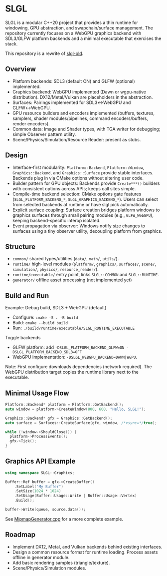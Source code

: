# SLGL

SLGL is a modular C++20 project that provides a thin runtime for windowing, GPU abstraction, and swapchain/surface management. The repository currently focuses on a WebGPU graphics backend with SDL3/GLFW platform backends and a minimal executable that exercises the stack.

This repository is a rewrite of [slgl-old](https://github.com/willhuff0/slgl-old).

## Overview
- Platform backends: SDL3 (default ON) and GLFW (optional) implemented.
- Graphics backend: WebGPU implemented (Dawn or wgpu-native distribution). DX12/Metal/Vulkan are placeholders in the abstraction.
- Surfaces: Pairings implemented for SDL3↔WebGPU and GLFW↔WebGPU.
- GPU resource builders and encoders implemented (buffers, textures, samplers, shader modules/pipelines, command encoders/buffers, render encoders).
- Common data: Image and Shader types, with TGA writer for debugging; simple Observer pattern utility.
- Scene/Physics/Simulation/Resource Reader: present as stubs.

## Design
- Interface-first modularity: `Platform::Backend`, `Platform::Window`, `Graphics::Backend`, and `Graphics::Surface` provide stable interfaces. Backends plug in via CMake options without altering user code.
- Builder pattern for GPU objects: Backends provide `Create***()` builders with consistent options across APIs; keeps call sites simple.
- Compile-time backend selection: CMake options gate features (`SLGL_PLATFORM_BACKEND_*`, `SLGL_GRAPHICS_BACKEND_*`). Users can select from selected backends at runtime or have slgl pick automatically.
- Explicit surface coupling: Surface creation bridges platform windows to graphics surfaces through small pairing modules (e.g., `GLFW_WebGPU`), keeping backend-specific interop isolated.
- Event propagation via observer: Windows notify size changes to surfaces using a tiny observer utility, decoupling platform from graphics.

## Structure
- `common/` shared types/utilities (`data/`, `math/`, `utils/`).
- `runtime/` high-level modules (`platform/`, `graphics/`, `surfaces/`, `scene/`, `simulation/`, `physics/`, `resource_reader/`).
- `runtime/executable/` entry point, links `SLGL::COMMON` and `SLGL::RUNTIME`.
- `generator/` offline asset processing (not implemented yet)

## Build and Run
Example: Debug build, SDL3 + WebGPU (default)
- Configure: `cmake -S . -B build`
- Build: `cmake --build build`
- Run: `./build/runtime/executable/SLGL_RUNTIME_EXECUTABLE`

Toggle backends
- GLFW platform: add `-DSLGL_PLATFORM_BACKEND_GLFW=ON -DSLGL_PLATFORM_BACKEND_SDL3=OFF`
- WebGPU implementation: `-DSLGL_WEBGPU_BACKEND=DAWN|WGPU`.

Note: First configure downloads dependencies (network required). The WebGPU distribution target copies the runtime library next to the executable.

## Minimal Usage Flow
```c++
Platform::Backend* platform = Platform::GetBackend();
auto window = platform->CreateWindow(800, 600, "Hello, SLGL!");

Graphics::Backend* gfx = Graphics::GetBackend();
auto surface = Surfaces::CreateSurface(gfx, window, /*vsync=*/true);

while (!window->ShouldClose()) {
  platform->ProcessEvents();
  gfx->Tick();
}
```

## Graphics API Example
```c++
using namespace SLGL::Graphics;

Buffer::Ref buffer = gfx->CreateBuffer()
    .SetLabel("My Buffer")
    .SetSize(1024 * 1024)
    .SetUsage(Buffer::Usage::Write | Buffer::Usage::Vertex)
    .Build();

buffer->Write(queue, source.data());
```

See [MipmapGenerator.cpp](runtime/graphics/src/MipmapGenerator.cpp) for a more complete example.

## Roadmap
- Implement DX12, Metal, and Vulkan backends behind existing interfaces.
- Design a common resource format for runtime loading. Process assets offline in generator module.
- Add basic rendering samples (triangle/texture).
- Scene/Physics/Simulation modules.
